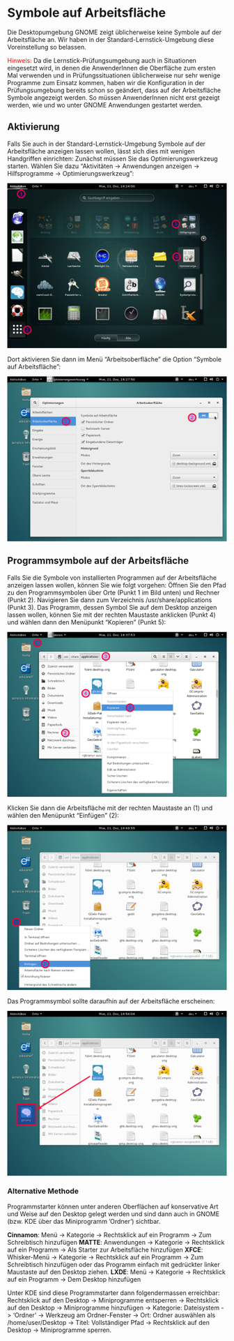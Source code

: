 # Symbole auf Arbeitsfläche

Die Desktopumgebung GNOME zeigt üblicherweise keine Symbole auf der Arbeitsfläche an. Wir haben in der Standard-Lernstick-Umgebung diese Voreinstellung so belassen.

<span style="color:red">Hinweis:</span> Da die Lernstick-Prüfungsumgebung auch in Situationen eingesetzt wird, in denen die AnwenderInnen die Oberfläche zum ersten Mal verwenden und in Prüfungssituationen üblicherweise nur sehr wenige Programme zum Einsatz kommen, haben wir die Konfiguration in der Prüfungsumgebung bereits schon so geändert, dass auf der Arbeitsfläche Symbole angezeigt werden. So müssen AnwenderInnen nicht erst gezeigt werden, wie und wo unter GNOME Anwendungen gestartet werden.

## Aktivierung

Falls Sie auch in der Standard-Lernstick-Umgebung Symbole auf der Arbeitsfläche anzeigen lassen wollen, lässt sich dies mit wenigen Handgriffen einrichten:
Zunächst müssen Sie das Optimierungswerkzeug starten. Wählen Sie dazu “Aktivitäten → Anwendungen anzeigen → Hilfsprogramme → Optimierungswerkzeug”:

![](../../assets/symbole-aktivierung.png "Symbole Aktivierung")

Dort aktivieren Sie dann im Menü “Arbeitsoberfläche” die Option “Symbole auf Arbeitsfläche”:

![](../../assets/arbeitsoberflaeche.png "Symbole")

## Programmsymbole auf der Arbeitsfläche

Falls Sie die Symbole von installierten Programmen auf der Arbeitsfläche anzeigen lassen wollen, können Sie wie folgt vorgehen:
Öffnen Sie den Pfad zu den Programmsymbolen über Orte (Punkt 1 im Bild unten) und Rechner (Punkt 2). Navigieren Sie dann zum Verzeichnis /usr/share/applications (Punkt 3). Das Programm, dessen Symbol Sie auf dem Desktop anzeigen lassen wollen, können Sie mit der rechten Maustaste anklicken (Punkt 4) und wählen dann den Menüpunkt “Kopieren” (Punkt 5):

![](../../assets/kopieren.png "Symbole")

Klicken Sie dann die Arbeitsfläche mit der rechten Maustaste an (1) und wählen den Menüpunkt “Einfügen” (2):

![](../../assets/einfuegen.png "Symbole")

Das Programmsymbol sollte daraufhin auf der Arbeitsfläche erscheinen:

![](../../assets/programmsymbol.png "Symbole")

### Alternative Methode

Programmstarter können unter anderen Oberflächen auf konservative Art und Weise auf den Desktop gelegt werden und sind dann auch in GNOME (bzw. KDE über das Miniprogramm ’Ordner’) sichtbar.

**Cinnamon**: 
Menü -> Kategorie -> Rechtsklick auf ein Programm -> Zum Schreibtisch hinzufügen
**MATTE**:
Anwendungen -> Kategorie -> Rechtsklick auf ein Programm -> Als Starter zur Arbeitsfläche hinzufügen
**XFCE**:
Whisker-Menü -> Kategorie -> Rechtsklick auf ein Programm -> Zum Schreibtisch hinzufügen  oder das Programm einfach mit gedrückter linker Maustaste auf den Desktop ziehen.
**LXDE**:
Menü -> Kategorie -> Rechtsklick auf ein Programm -> Dem Desktop hinzufügen

Unter KDE sind diese Programmstarter dann folgendermassen erreichbar:
Rechtsklick auf den Desktop -> Miniprogramme entsperren -> Rechtsklick auf den Desktop -> Miniprogramme hinzufügen -> Kategorie: Dateisystem -> ‘Ordner’ -> Werkzeug am Ordner-Fenster -> Ort: Ordner auswählen als /home/user/Desktop -> Titel: Vollständiger Pfad ->  Rechtsklick auf den Desktop -> Miniprogramme sperren.
